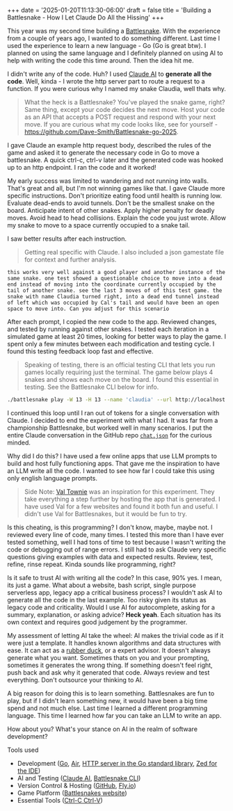 +++
date = '2025-01-20T11:13:30-06:00'
draft = false
title = 'Building a Battlesnake - How I Let Claude Do All the Hissing'
+++

This year was my second time building a [Battlesnake](https://play.battlesnake.com). With the experience from a couple of years ago, I wanted to do something different. Last time I used the experience to learn a new language - Go (Go is great btw). I planned on using the same language and I definitely planned on using AI to help with writing the code this time around. Then the idea hit me.

I didn't write any of the code. Huh? I used [Claude AI](https://claude.ai) to **generate all the code**. Well, kinda - I wrote the http server part to route a request to a function. If you were curious why I named my snake Claudia, well thats why.

>What the heck is a Battlesnake? You've played the snake game, right? Same thing, except your code decides the next move. Host your code as an API that accepts a POST request and respond with your next move. If you are curious what my code looks like, see for yourself - https://github.com/Dave-Smith/Battlesnake-go-2025.

I gave Claude an example http request body, described the rules of the game and asked it to generate the necessary code in Go to move a battlesnake. A quick ctrl-c, ctrl-v later and the generated code was hooked up to an http endpoint. I ran the code and it worked!

My early success was limited to wandering and not running into walls. That's great and all, but I'm not winning games like that. I gave Claude more specific instructions. Don't prioritize eating food until health is running low. Evaluate dead-ends to avoid tunnels. Don't be the smallest snake on the board. Anticipate intent of other snakes. Apply higher penalty for deadly moves. Avoid head to head collisions. Explain the code you just wrote. Allow my snake to move to a space currently occupied to a snake tail.

I saw better results after each instruction.

> Getting real specific with Claude. I also included a json gamestate file for context and further analysis.
```
this works very well against a good player and another instance of the same snake. one test showed a questionable choice to move into a dead end instead of moving into the coordinate currently occupied by the tail of another snake. see the last 3 moves of of this test game. the snake with name Claudia turned right, into a dead end tunnel instead of left which was occupied by Cal's tail and would have been an open space to move into. Can you adjust for this scenario
```

After each prompt, I copied the new code to the app. Reviewed changes, and tested by running against other snakes. I tested each iteration in a simulated game at least 20 times, looking for better ways to play the game. I spent only a few minutes between each modification and testing cycle. I found this testing feedback loop fast and effective.

> Speaking of testing, there is an official testing CLI that lets you run games locally requiring just the terminal. The game below plays 4 snakes and shows each move on the board. I found this essential in testing. See the Battlesnake CLI below for info.
``` bash
./battlesnake play -W 13 -H 13 --name 'claudia' --url http://localhost:8080/claudia --name 'claude' --url http://localhost:8081/claudia --name 'cal' --url http://localhost:8080/claudia --name 'cow' --url http://localhost:8081/coward --viewmap --delay 200 --output './gamestate'
```

I continued this loop until I ran out of tokens for a single conversation with Claude. I decided to end the experiment with what I had. It was far from a championship Battlesnake, but worked well in many scenarios. I put the entire Claude conversation in the GitHub repo [`chat.json`](https://github.com/Dave-Smith/Battlesnake-go-2025/blob/main/chat.json) for the curious minded.

Why did I do this? I have used a few online apps that use LLM prompts to build and host fully functioning apps. That gave me the inspiration to have an LLM write all the code. I wanted to see how far I could take this using only english language prompts.

> Side Note: [Val Townie](https://www.val.town) was an inspiration for this experiment. They take everything a step further by hosting the app that is generated. I have used Val for a few websites and found it both fun and useful. I didn't use Val for Battlesnakes, but it would be fun to try.

Is this cheating, is this programming? I don't know, maybe, maybe not. I reviewed every line of code, many times. I tested this more than I have ever tested something, well I had tons of time to test because I wasn't writing the code or debugging out of range errors. I still had to ask Claude very specific questions giving examples with data and expected results. Review, test, refine, rinse repeat. Kinda sounds like programming, right?

Is it safe to trust AI with writing all the code? In this case, 90% yes. I mean, its just a game. What about a website, bash script, single purpose serverless app, legacy app a critical business process? I wouldn't ask AI to generate all the code in the last example. Too risky given its status as legacy code and criticality. Would I use AI for autocomplete, asking for a summary, explanation, or asking advice? **Heck yeah**. Each situation has its own context and requires good judgement by the programmer.

My assessment of letting AI take the wheel: AI makes the trivial code as if it were just a template. It handles known algorithms and data structures with ease. It can act as a [rubber duck](https://rubberduckdebugging.com), or a expert advisor. It doesn't always generate what you want. Sometimes thats on you and your prompting, sometimes it generates the wrong thing. If something doesn't feel right, push back and ask why it generated that code. Always review and test everything. Don't outsource your thinking to AI.

A big reason for doing this is to learn something. Battlesnakes are fun to play, but if I didn't learn something new, it would have been a big time spend and not much else. Last time I learned a different programming language. This time I learned how far you can take an LLM to write an app.

How about you? What's your stance on AI in the realm of software development?

Tools used
- Development ([Go](https://go.dev),  [Air](https://github.com/air-verse/air), [HTTP server in the Go standard library](https://pkg.go.dev/net/http@go1.23.5), [Zed for the IDE](https://zed.dev))
- AI and Testing ([Claude AI](https://claude.ai), [Battlesnake CLI](https://github.com/BattlesnakeOfficial/rules/tree/main/cli))
- Version Control & Hosting ([GitHub](https://github.com/Dave-Smith/Battlesnake-go-2025), [Fly.io](https://fly.io))
- Game Platform ([Battlesnakes website](https://play.battlesnake.com))
- Essential Tools ([Ctrl-C Ctrl-V](https://www.amazon.com/BTXETUEL-Keyboard-Shortcut-Mechanical-Programmable/dp/B0BBW89CRY?th=1))
